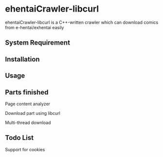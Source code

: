 # ehentaiCrawler-libcurl

ehentaiCrawler-libcurl is a C++-written crawler which can download comics from e-hentai/exhentai easily

## System Requirement

## Installation

## Usage

## Parts finished

Page content analyzer

Download part using libcurl

Multi-thread download

## Todo List

Support for cookies